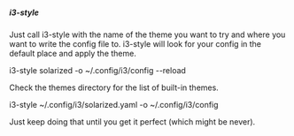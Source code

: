 ##### i3-style #####
Just call i3-style with the name of the theme you want to try and where you want to write the config file to. i3-style will look for your config in the default place and apply the theme.

i3-style solarized -o ~/.config/i3/config --reload

Check the themes directory for the list of built-in themes.

i3-style ~/.config/i3/solarized.yaml -o ~/.config/i3/config

Just keep doing that until you get it perfect (which might be never).
